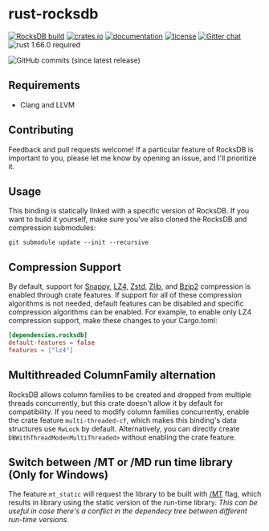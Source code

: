# rust-rocksdb

[![RocksDB build](https://github.com/rust-rocksdb/rust-rocksdb/actions/workflows/rust.yml/badge.svg?branch=master)](https://github.com/rust-rocksdb/rust-rocksdb/actions/workflows/rust.yml)
[![crates.io](https://img.shields.io/crates/v/rocksdb.svg)](https://crates.io/crates/rocksdb)
[![documentation](https://docs.rs/rocksdb/badge.svg)](https://docs.rs/rocksdb)
[![license](https://img.shields.io/crates/l/rocksdb.svg)](https://github.com/rust-rocksdb/rust-rocksdb/blob/master/LICENSE)
[![Gitter chat](https://badges.gitter.im/rust-rocksdb/gitter.svg)](https://gitter.im/rust-rocksdb/lobby)
![rust 1.66.0 required](https://img.shields.io/badge/rust-1.66.0-blue.svg?label=MSRV)

![GitHub commits (since latest release)](https://img.shields.io/github/commits-since/rust-rocksdb/rust-rocksdb/latest.svg)

## Requirements

- Clang and LLVM

## Contributing

Feedback and pull requests welcome! If a particular feature of RocksDB is
important to you, please let me know by opening an issue, and I'll
prioritize it.

## Usage

This binding is statically linked with a specific version of RocksDB. If you
want to build it yourself, make sure you've also cloned the RocksDB and
compression submodules:

```shell
git submodule update --init --recursive
```

## Compression Support

By default, support for [Snappy](https://github.com/google/snappy),
[LZ4](https://github.com/lz4/lz4), [Zstd](https://github.com/facebook/zstd),
[Zlib](https://zlib.net), and [Bzip2](http://www.bzip.org) compression
is enabled through crate features. If support for all of these compression
algorithms is not needed, default features can be disabled and specific
compression algorithms can be enabled. For example, to enable only LZ4
compression support, make these changes to your Cargo.toml:

```toml
[dependencies.rocksdb]
default-features = false
features = ["lz4"]
```

## Multithreaded ColumnFamily alternation

RocksDB allows column families to be created and dropped
from multiple threads concurrently, but this crate doesn't allow it by default
for compatibility. If you need to modify column families concurrently, enable
the crate feature `multi-threaded-cf`, which makes this binding's
data structures use `RwLock` by default. Alternatively, you can directly create
`DBWithThreadMode<MultiThreaded>` without enabling the crate feature.

## Switch between /MT or /MD run time library (Only for Windows)

The feature `mt_static` will request the library to be built with [/MT](https://learn.microsoft.com/en-us/cpp/build/reference/md-mt-ld-use-run-time-library?view=msvc-170)
flag, which results in library using the static version of the run-time library.
*This can be useful in case there's a conflict in the dependecy tree between different
run-time versions.*

